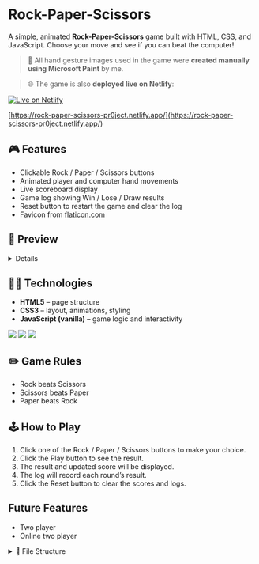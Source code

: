 # Rock-Paper-Scissors

A simple, animated **Rock-Paper-Scissors** game built with HTML, CSS, and JavaScript. Choose your move and see if you can beat the computer!

> 🎨 All hand gesture images used in the game were **created manually using Microsoft Paint** by me.

> 🌐 The game is also **deployed live on Netlify**:  

[![Live on Netlify](https://img.shields.io/badge/Live_on-Netlify-brightgreen?style=for-the-badge&logo=netlify&logoColor=white)](https://rock-paper-scissors-pr0ject.netlify.app/)

[https://rock-paper-scissors-pr0ject.netlify.app/](https://rock-paper-scissors-pr0ject.netlify.app/)

## 🎮 Features

- Clickable Rock / Paper / Scissors buttons
- Animated player and computer hand movements
- Live scoreboard display
- Game log showing Win / Lose / Draw results
- Reset button to restart the game and clear the log
- Favicon from [flaticon.com](https://www.flaticon.com/free-icon/rock_6587391?term=rock+paper+scissors&page=1&position=33&origin=tag&related_id=6587391)

## 📸 Preview

<details>
  <summary>Details</summary>
  
  <img width="1531" height="831" alt="image" src="https://github.com/user-attachments/assets/125ff45c-2e96-4345-8c16-48dd7d6246ab" />
</details>

## 🧑‍💻 Technologies

- **HTML5** – page structure
- **CSS3** – layout, animations, styling
- **JavaScript (vanilla)** – game logic and interactivity

<p>
  <img src="https://img.shields.io/badge/-HTML5-E34F26?style=for-the-badge&logo=html5&logoColor=ffffff" />
  <img src="https://img.shields.io/badge/-CSS3-1572B6?style=for-the-badge&logo=css3&logoColor=ffffff" />
  <img src="https://img.shields.io/badge/-JavaScript-F7DF1E?style=for-the-badge&logo=javascript&logoColor=000" />
</p>

## ✏️ Game Rules

- Rock beats Scissors
- Scissors beats Paper
- Paper beats Rock

## 🕹️ How to Play

1. Click one of the Rock / Paper / Scissors buttons to make your choice.
2. Click the Play button to see the result.
3. The result and updated score will be displayed.
4. The log will record each round’s result.
5. Click the Reset button to clear the scores and logs.

## Future Features

- Two player
- Online two player

<details> 
  <summary>📂 File Structure</summary>
  
```bash
.
└── Rock-Paper-Scissors/
    ├── index.html
    ├── RPSscr.js
    ├── RPSstyle.css
    ├── README.md
    └── img/
        ├── favicon.png
        ├── cursor/
        │   ├── pixel.cur
        │   ├── pixel_link.cur
        ├── paper/
        │   ├── no-bg-2/
        │   │   ├── paper-left-no-bg-2.png
        │   │   ├── paper-no-bg-2.png
        │   │   └── paper-right-no-bg-2.png
        │   ├── no-bg/
        │   │   ├── paper-left-no-bg.png
        │   │   ├── paper-no-bg.png
        │   │   └── paper-right-no-bg.png
        │   ├── paper-left.png
        │   ├── paper-right.png
        │   └── paper.png
        ├── rock/
        │   ├── no-bg-2/
        │   │   ├── rock-left-no-bg-2.png
        │   │   ├── rock-no-bg-2.png
        │   │   └── rock-right-no-bg-2.png
        │   ├── no-bg/
        │   │   ├── rock-left-no-bg.png
        │   │   ├── rock-no-bg.png
        │   │   └── rock-right-no-bg.png
        │   ├── rock-left.png
        │   ├── rock-right.png
        │   └── rock.png
        └── scissors/
            ├── no-bg-2/
            │   ├── scissors-left-no-bg-2.png
            │   ├── scissors-no-bg-2.png
            │   └── scissors-right-no-bg-2.png
            ├── no-bg/
            │   ├── scissors-left-no-bg.png
            │   ├── scissors-no-bg.png
            │   └── scissors-right-no-bg.png
            ├── scissors-left.png
            ├── scissors-right.png
            └── scissors.png
  ```
</details>
